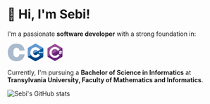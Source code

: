 # 👋 Hi, I'm Sebi!

<p>I'm a passionate <b>software developer</b> with a strong foundation in:</p>
<p align="left"> 
   <img src="https://raw.githubusercontent.com/devicons/devicon/master/icons/c/c-original.svg" alt="c" width="40" height="40"/> 
   <img src="https://raw.githubusercontent.com/devicons/devicon/master/icons/cplusplus/cplusplus-original.svg" alt="cplusplus" width="40" height="40"/> 
   <img src="https://raw.githubusercontent.com/devicons/devicon/master/icons/csharp/csharp-original.svg" alt="csharp" width="40" height="40"/> 
</p>
<p>Currently, I'm pursuing a <b>Bachelor of Science in Informatics</b> at <b>Transylvania University, Faculty of Mathematics and Informatics</b>.</p> 

![Sebi's GitHub stats](https://github-readme-stats2-neon.vercel.app/api?username=avramsebastian&theme=aura&show_icons=true&include_all_commits=true)
